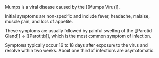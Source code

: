 Mumps is a viral disease caused by the [[Mumps Virus]].

Initial symptoms are non-specific and include fever, headache, malaise, muscle pain, and loss of appetite. 

These symptoms are usually followed by painful swelling of the [[Parotid Gland]] -> [[Parotitis]], which is the most common symptom of infection.

Symptoms typically occur 16 to 18 days after exposure to the virus and resolve within two weeks. About one third of infections are asymptomatic.